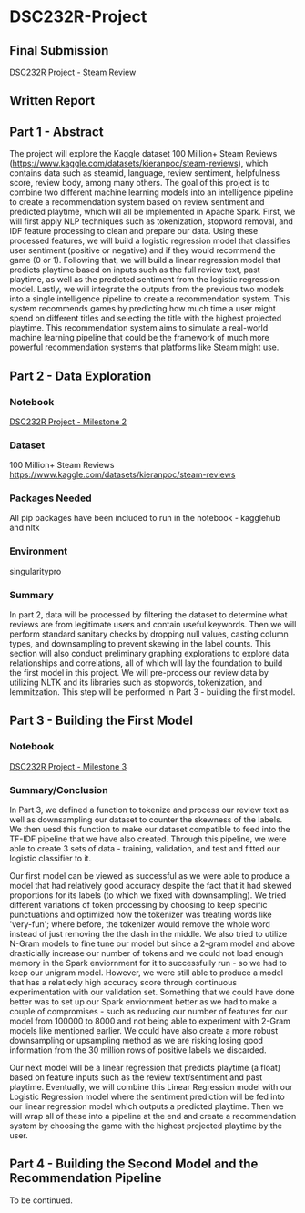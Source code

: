 # DSC232R-Project

## Final Submission
[DSC232R Project - Steam Review](https://github.com/chillingandcoding/DSC232R-Project/blob/main/DSC232R%20Project%20-%20Steam%20Review.ipynb)

## Written Report

## Part 1 - Abstract
The project will explore the Kaggle dataset 100 Million+ Steam Reviews (https://www.kaggle.com/datasets/kieranpoc/steam-reviews), which contains data such as steamid, language, review sentiment, helpfulness score, review body, among many others. 
The goal of this project is to combine two different machine learning models into an intelligence pipeline to create a recommendation system based on review sentiment and predicted playtime, 
which will all be implemented in Apache Spark. First, we will first apply NLP techniques such as tokenization, stopword removal, and IDF feature processing to clean and prepare our data. Using 
these processed features, we will build a logistic regression model that classifies user sentiment (positive or negative) and if they would recommend the game (0 or 1). Following that, 
we will build a linear regression model that predicts playtime based on inputs such as the full review text, past playtime, as well as the predicted sentiment from the logistic regression model. 
Lastly, we will integrate the outputs from the previous two models into a single intelligence pipeline to create a recommendation system. This system recommends games by predicting how much time 
a user might spend on different titles and selecting the title with the highest projected playtime. This recommendation system aims to simulate a real-world machine learning pipeline that could 
be the framework of much more powerful recommendation systems that platforms like Steam might use. 

## Part 2 - Data Exploration

### Notebook
[DSC232R Project - Milestone 2](https://github.com/chillingandcoding/DSC232R-Project/blob/main/DSC232R%20Project%20-%20Milestone%202.ipynb)

### Dataset 
100 Million+ Steam Reviews
https://www.kaggle.com/datasets/kieranpoc/steam-reviews

### Packages Needed
All pip packages have been included to run in the notebook - kagglehub and nltk

### Environment
singularitypro

### Summary
In part 2, data will be processed by filtering the dataset to determine what reviews are from legitimate users and contain useful keywords. Then we will perform standard sanitary checks
by dropping null values, casting column types, and downsampling to prevent skewing in the label counts. This section will also conduct preliminary graphing explorations to explore data
relationships and correlations, all of which will lay the foundation to build the first model in this project. We will pre-process our review data by utilizing NLTK and its libraries 
such as stopwords, tokenization, and lemmitzation. This step will be performed in Part 3 - building the first model. 

## Part 3 - Building the First Model

### Notebook
[DSC232R Project - Milestone 3](https://github.com/chillingandcoding/DSC232R-Project/blob/main/DSC232R%20Project%20-%20Milestone%203.ipynb)

### Summary/Conclusion
In Part 3, we defined a function to tokenize and process our review text as well as downsampling our dataset to counter the skewness of the labels. We then uesd this function to make our dataset compatible to feed into the TF-IDF pipeline that we have also created. 
Through this pipeline, we were able to create 3 sets of data - training, validation, and test and fitted our logistic classifier to it. 

Our first model can be viewed as successful as we were able to produce a model that had relatively good accuracy despite the fact 
that it had skewed proportions for its labels (to which we fixed with downsampling). We tried different variations of token
processing by choosing to keep specific punctuations and optimized how the tokenizer was treating words like 'very-fun'; where before,
the tokenizer would remove the whole word instead of just removing the the dash in the middle. We also tried to utilize N-Gram models to 
fine tune our model but since a 2-gram model and above drasticially increase our number of tokens and we could not load enough memory 
in the Spark enviornment for it to successfully run - so we had to keep our unigram model. However, we were still able to produce a model 
that has a relatiecly high accuracy score through continuous experimentation with our validation set. Something that we could have done better was to set up our Spark enviornment better as we had to 
make a couple of compromises - such as reducing our number of features for our model from 100000 to 8000 and not being able to experiment with 
2-Gram models like mentioned earlier. We could have also create a more robust downsampling or upsampling method as we are risking losing good 
information from the 30 million rows of positive labels we discarded. 

Our next model will be a linear regression that predicts playtime (a float) based on feature inputs such as the review text/sentiment and past playtime. 
Eventually, we will combine this Linear Regression model with our Logistic Regression model where the sentiment prediction will be fed into our linear 
regression model which outputs a predicted playtime. Then we will wrap all of these into a pipeline at the end and create a recommendation system by 
choosing the game with the highest projected playtime by the user. 

## Part 4 - Building the Second Model and the Recommendation Pipeline 
To be continued.
